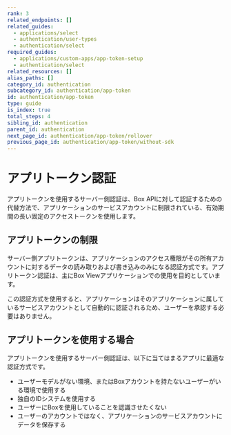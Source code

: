 ```yaml
---
rank: 3
related_endpoints: []
related_guides:
  - applications/select
  - authentication/user-types
  - authentication/select
required_guides:
  - applications/custom-apps/app-token-setup
  - authentication/select
related_resources: []
alias_paths: []
category_id: authentication
subcategory_id: authentication/app-token
id: authentication/app-token
type: guide
is_index: true
total_steps: 4
sibling_id: authentication
parent_id: authentication
next_page_id: authentication/app-token/rollover
previous_page_id: authentication/app-token/without-sdk
---
```

# アプリトークン認証

アプリトークンを使用するサーバー側認証は、Box APIに対して認証するための代替方法で、アプリケーションのサービスアカウントに制限されている、有効期間の長い固定のアクセストークンを使用します。

## アプリトークンの制限

サーバー側アプリトークンは、アプリケーションのアクセス権限がその所有アカウントに対するデータの読み取りおよび書き込みのみになる認証方式です。アプリトークン認証は、主にBox Viewアプリケーションでの使用を目的としています。

この認証方式を使用すると、アプリケーションはそのアプリケーションに属しているサービスアカウントとして自動的に認証されるため、ユーザーを承認する必要はありません。

## アプリトークンを使用する場合

アプリトークンを使用するサーバー側認証は、以下に当てはまるアプリに最適な認証方式です。

* ユーザーモデルがない環境、またはBoxアカウントを持たないユーザーがいる環境で使用する
* 独自のIDシステムを使用する
* ユーザーにBoxを使用していることを認識させたくない
* ユーザーのアカウントではなく、アプリケーションのサービスアカウントにデータを保存する
